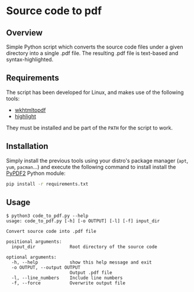 # Source code to pdf

## Overview
Simple Python script which converts the source code files under a given
directory into a single .pdf file. The resulting .pdf file is text-based and
syntax-highlighted.

## Requirements
The script has been developed for Linux, and makes use of the following tools:
* [wkhtmltopdf](https://wkhtmltopdf.org/)
* [highlight](http://www.andre-simon.de/doku/highlight/en/highlight.php)

They must be installed and be part of the `PATH` for the script to work.

## Installation
Simply install the previous tools using your distro's package manager (`apt`, `yum`, `pacman`...) and execute the following command to install install the [PyPDF2](https://pypi.org/project/PyPDF2/) Python module:

```bash
pip install -r requirements.txt
```

## Usage
```
$ python3 code_to_pdf.py --help
usage: code_to_pdf.py [-h] [-o OUTPUT] [-l] [-f] input_dir

Convert source code into .pdf file

positional arguments:
  input_dir             Root directory of the source code

optional arguments:
  -h, --help            show this help message and exit
  -o OUTPUT, --output OUTPUT
                        Output .pdf file
  -l, --line_numbers    Include line numbers
  -f, --force           Overwrite output file
```
